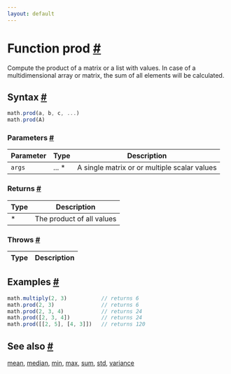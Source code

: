 ```yaml
---
layout: default
---
```


<!-- Note: This file is automatically generated from source code comments. Changes made in this file will be overridden. -->

<h1 id="function-prod">Function prod <a href="#function-prod" title="Permalink">#</a></h1>

Compute the product of a matrix or a list with values.
In case of a multidimensional array or matrix, the sum of all
elements will be calculated.


<h2 id="syntax">Syntax <a href="#syntax" title="Permalink">#</a></h2>

```js
math.prod(a, b, c, ...)
math.prod(A)
```

<h3 id="parameters">Parameters <a href="#parameters" title="Permalink">#</a></h3>

Parameter | Type | Description
--------- | ---- | -----------
`args` | ... * | A single matrix or or multiple scalar values

<h3 id="returns">Returns <a href="#returns" title="Permalink">#</a></h3>

Type | Description
---- | -----------
* | The product of all values


<h3 id="throws">Throws <a href="#throws" title="Permalink">#</a></h3>

Type | Description
---- | -----------


<h2 id="examples">Examples <a href="#examples" title="Permalink">#</a></h2>

```js
math.multiply(2, 3)           // returns 6
math.prod(2, 3)               // returns 6
math.prod(2, 3, 4)            // returns 24
math.prod([2, 3, 4])          // returns 24
math.prod([[2, 5], [4, 3]])   // returns 120
```


<h2 id="see-also">See also <a href="#see-also" title="Permalink">#</a></h2>

[mean](mean.html),
[median](median.html),
[min](min.html),
[max](max.html),
[sum](sum.html),
[std](std.html),
[variance](variance.html)
